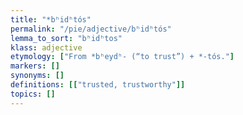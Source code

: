 ```yaml
---
title: "*bʰidʰtós"
permalink: "/pie/adjective/bʰidʰtós"
lemma_to_sort: "bʰidʰtos"
klass: adjective
etymology: ["From *bʰeydʰ- (“to trust”) +‎ *-tós."]
markers: []
synonyms: []
definitions: [["trusted, trustworthy"]]
topics: []
---
```

